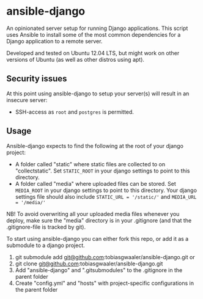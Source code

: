 ansible-django
==============

An opinionated server setup for running Django applications. 
This script uses Ansible to install some of the most common dependencies for a Django application to a remote server.

Developed and tested on Ubuntu 12.04 LTS, but might work on other versions of Ubuntu (as well as other distros using apt).

## Security issues ##
At this point using ansible-django to setup your server(s) will result in an insecure server:
- SSH-access as ``root`` and ``postgres`` is permitted.

## Usage ##
Ansible-django expects to find the following at the root of your django project:
- A folder called "static" where static files are collected to on "collectstatic". Set ``STATIC_ROOT`` in your django settings to point to this directory.
- A folder called "media" where uploaded files can be stored. Set ``MEDIA_ROOT`` in your django settings to point to this directory.
Your django settings file should also include ``STATIC_URL = '/static/'``
and ``MEDIA_URL = '/media/'``

NB! To avoid overwriting all your uploaded media files whenever you deploy, make sure the "media" directory is in your .gitignore (and that the .gitignore-file is tracked by git).

To start using ansible-django you can either fork this repo, or add it as a submodule to a django project.
1. git submodule add git@github.com:tobiasgwaaler/ansible-django.git
or
1. git clone git@github.com:tobiasgwaaler/ansible-django.git
2. Add "ansible-django" and ".gitsubmodules" to the .gitignore in the parent folder
3. Create "config.yml" and "hosts" with project-specific configurations in the parent folder



